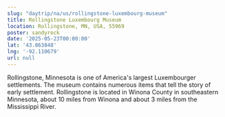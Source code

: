 ```yaml
---
slug: "daytrip/na/us/rollingstone-luxembourg-museum"
title: Rollingstone Luxembourg Museum
location: Rollingstone, MN, USA, 55969
poster: sandyrock
date: '2025-05-23T00:00:00'
lat: '43.863848'
lng: '-92.110679'
url: null
---
```


Rollingstone, Minnesota is one of America's largest Luxembourger settlements.  The museum contains numerous items that tell the story of early settlement.  Rollingstone is located in Winona County in southeastern Minnesota, about 10 miles from Winona and about 3 miles from the Mississippi River.
